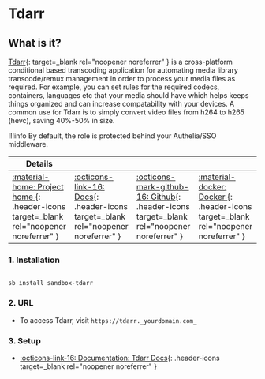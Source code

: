 # Tdarr

## What is it?

[Tdarr](https://tdarr.io/){: target=_blank rel="noopener noreferrer" } is a cross-platform conditional based transcoding application for automating media library transcode/remux management in order to process your media files as required. For example, you can set rules for the required codecs, containers, languages etc that your media should have which helps keeps things organized and can increase compatability with your devices. A common use for Tdarr is to simply convert video files from h264 to h265 (hevc), saving 40%-50% in size.

!!!info
    By default, the role is protected behind your Authelia/SSO middleware.

| Details     |             |             |             |
|-------------|-------------|-------------|-------------|
| [:material-home: Project home ](https://tdarr.io/){: .header-icons target=_blank rel="noopener noreferrer" } | [:octicons-link-16: Docs](https://docs.tdarr.io/docs/welcome/what/){: .header-icons target=_blank rel="noopener noreferrer" } | [:octicons-mark-github-16: Github](https://github.com/HaveAGitGat/Tdarr){: .header-icons target=_blank rel="noopener noreferrer" } | [:material-docker: Docker ](https://hub.docker.com/r/haveagitgat/tdarr){: .header-icons target=_blank rel="noopener noreferrer" }|


### 1. Installation

``` shell

sb install sandbox-tdarr

```

### 2. URL

- To access Tdarr, visit `https://tdarr._yourdomain.com_`

### 3. Setup

- [:octicons-link-16: Documentation: Tdarr Docs](https://docs.tdarr.io/docs/welcome/what/){: .header-icons target=_blank rel="noopener noreferrer" }
